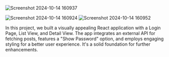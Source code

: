 
![Screenshot 2024-10-14 160937](https://github.com/user-attachments/assets/316e08fc-4c43-4f7e-bca5-77c72d759624)

![Screenshot 2024-10-14 160924](https://github.com/user-attachments/assets/f370b80f-4c9e-437b-b0d2-2fa6fc623f53)
![Screenshot 2024-10-14 160952](https://github.com/user-attachments/assets/36974131-d851-4570-a45a-25239392806b)



In this project, we built a visually appealing React application with a Login Page, List View, and Detail View. The app integrates an external API for fetching posts, features a "Show Password" option, and employs engaging styling for a better user experience. It's a solid foundation for further enhancements.

